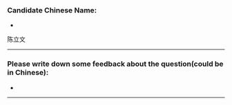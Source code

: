 ### Candidate Chinese Name:
* 
 陈立文
- - -  
### Please write down some feedback about the question(could be in Chinese):
* 

- - -